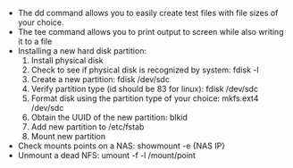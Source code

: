 - The dd command allows you to easily create test files with file sizes of your choice. 
- The tee command allows you to print output to screen while also writing it to a file
- Installing a new hard disk partition:
    1. Install physical disk 
    2. Check to see if physical disk is recognized by system: fdisk -l
    3. Create a new partition: fdisk /dev/sdc
    4. Verify partition type (id should be 83 for linux): fdisk /dev/sdc
    5. Format disk using the partition type of your choice: mkfs.ext4 /dev/sdc
    6. Obtain the UUID of the new partition: blkid
    7. Add new partition to /etc/fstab
    8. Mount new partition
- Check mounts points on a NAS: showmount -e {NAS IP}
- Unmount a dead NFS: umount -f -l /mount/point